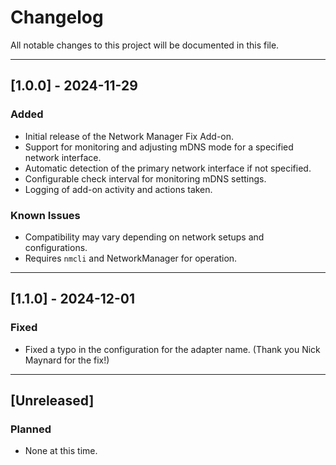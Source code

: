 # Changelog

All notable changes to this project will be documented in this file.

---

## [1.0.0] - 2024-11-29

### Added

- Initial release of the Network Manager Fix Add-on.
- Support for monitoring and adjusting mDNS mode for a specified network interface.
- Automatic detection of the primary network interface if not specified.
- Configurable check interval for monitoring mDNS settings.
- Logging of add-on activity and actions taken.

### Known Issues

- Compatibility may vary depending on network setups and configurations.
- Requires `nmcli` and NetworkManager for operation.

---

## [1.1.0] - 2024-12-01

### Fixed

- Fixed a typo in the configuration for the adapter name. (Thank you Nick Maynard for the fix!)

---

## [Unreleased]

### Planned

- None at this time.
